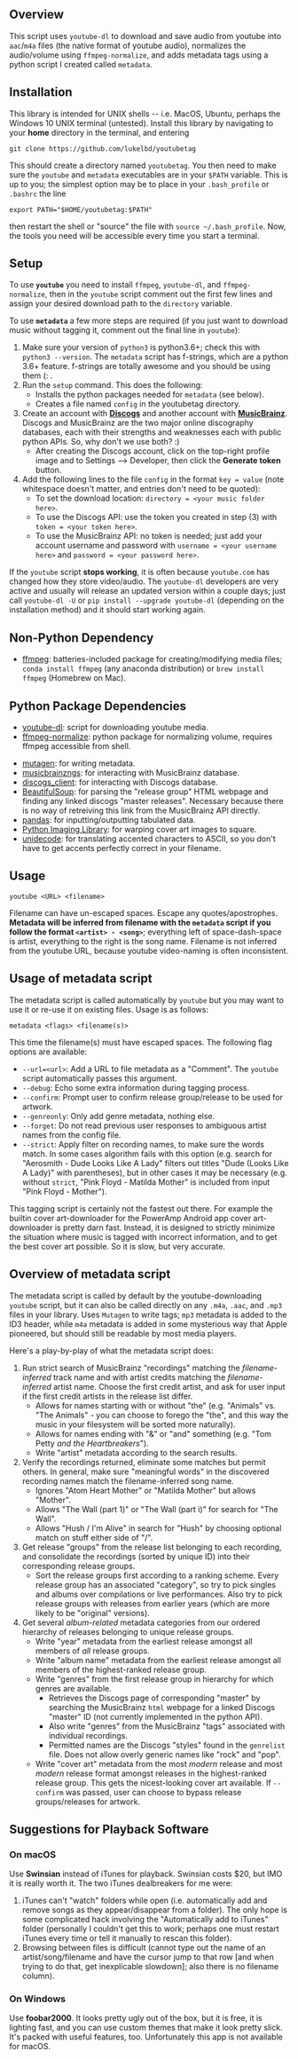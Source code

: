 <!-- ## Be Careful! -->
<!-- Downloading content from the internet for personal use (not distribution) is not illegal (criminal law or copyright infringement); but by using this script, you are breaking Youtube's Terms of Service (civil law). Then again, that's a problem for the `youtube-dl` devs, not us :) -->
## Overview
<!-- [![Donate](https://img.shields.io/badge/Donate-PayPal-green.svg)](lukelbd@gmail.com) -->
This script uses `youtube-dl` to download and save audio from youtube into `aac`/`m4a` files (the native format of youtube audio), normalizes the audio/volume using `ffmpeg-normalize`, and adds metadata tags using a python script I created called `metadata`.

## Installation
This library is intended for UNIX shells -- i.e. MacOS, Ubuntu, perhaps the Windows 10 UNIX terminal (untested). Install this library by navigating to your **home** directory in the terminal, and entering

    git clone https://github.com/lukelbd/youtubetag

This should create a directory named `youtubetag`. You then need to make sure the `youtube` and `metadata` executables are in your `$PATH` variable. This is up to you; the simplest option may be to place in your `.bash_profile` or `.bashrc` the line 

    export PATH="$HOME/youtubetag:$PATH"

then restart the shell or "source" the file with `source ~/.bash_profile`. Now, the tools you need will be accessible every time you start a terminal.

<!-- Just make -->
<!-- Run `setup` command once. -->
## Setup
To use **`youtube`** you need to install `ffmpeg`, `youtube-dl`, and `ffmpeg-normalize`, then in the  `youtube` script comment out the first few lines and assign your desired download path to the `directory` variable.

To use **`metadata`** a few more steps are required (if you just want to download music without tagging it, comment out the final line in `youtube`):

  1. Make sure your version of `python3` is python3.6+; check this with `python3 --version`. The `metadata` script has f-strings, which are a python 3.6+ feature. f-strings are totally awesome and you should be using them (: .
  2. Run the `setup` command. This does the following:
      * Installs the python packages needed for `metadata` (see below).
      * Creates a file named `config` in the youtubetag directory.
  2. Create an account with [**Discogs**](https://www.discogs.com/users/create) and another account with [**MusicBrainz**](https://musicbrainz.org/register?uri=%2Fdoc%2FHow_to_Create_an_Account). Discogs and MusicBrainz are the two major online discography databases, each with their strengths and weaknesses each with public python APIs. So, why don't we use both? :)
      * After creating the Discogs account, click on the top-right profile image and to Settings --> Developer, then click the **Generate token** button.
  4. Add the following lines to the file `config` in the format `key = value` (note whitespace doesn't matter, and entries don't need to be quoted):
      * To set the download location: `directory = <your music folder here>`.
      * To use the Discogs API: use the token you created in step (3) with `token = <your token here>`.
      * To use the MusicBrainz API: no token is needed; just add your account username and password with `username = <your username here>` and `password = <your password here>`.

If the `youtube` script **stops working**, it is often because `youtube.com` has changed how they store video/audio. The `youtube-dl` developers are very active and usually will release an updated version within a couple days; just call `youtube-dl -U` or `pip install --upgrade youtube-dl` (depending on the installation method) and it should start working again.
<!-- If you just want to download the `m4a` files and do nothing else, comment out parts of the `youtube` script that adjust volume/add metadata. -->

## Non-Python Dependency
  * [ffmpeg](https://github.com/FFmpeg/FFmpeg): batteries-included package for creating/modifying media files; `conda install ffmpeg` (any anaconda distribution) or `brew install ffmpeg` (Homebrew on Mac).

## Python Package Dependencies
  * [youtube-dl](https://github.com/rg3/youtube-dl): script for downloading youtube media.
  * [ffmpeg-normalize](https://github.com/slhck/ffmpeg-normalize): python package for normalizing volume, requires ffmpeg accessible from shell.
  <!-- ; `pip install ffmpeg-normalize`. -->
  * [mutagen](https://github.com/quodlibet/mutagen): for writing metadata.
  * [musicbrainzngs](https://github.com/alastair/python-musicbrainzngs): for interacting with MusicBrainz database.
  * [discogs_client](https://github.com/discogs/discogs_client): for interacting with Discogs database.
  * [BeautifulSoup](https://pypi.python.org/pypi/beautifulsoup4): for parsing the "release group" HTML webpage and finding any linked discogs "master releases". Necessary because there is no way of retreiving this link from the MusicBrainz API directly.
  * [pandas](https://github.com/pandas-dev/pandas): for inputting/outputting tabulated data.
  * [Python Imaging Library](https://pypi.python.org/pypi/PIL): for warping cover art images to square.
  * [unidecode](https://pypi.python.org/pypi/Unidecode): for translating accented characters to ASCII, so you don't have to get accents perfectly correct in your filename.
  <!-- * [mutagen](https://github.com/quodlibet/mutagen): for writing metadata; `conda install mutagen` (any anaconda distribution) or `pip install mutagen`. -->
  <!-- * [musicbrainzngs](https://github.com/alastair/python-musicbrainzngs): for interacting with MusicBrainz database; `pip install musicbrainzngs`. -->
  <!-- * [discogs_client](https://github.com/discogs/discogs_client): for interacting with Discogs database; `pip install discogs_client`. -->
  <!-- * [BeautifulSoup](https://pypi.python.org/pypi/beautifulsoup4): for parsing the "release group" HTML webpage and finding any linked discogs "master releases"; `pip install bs4`. Necessary because there is no way of retreiving this link from the MusicBrainz API directly. -->
  <!-- * [pandas](https://github.com/pandas-dev/pandas): for inputting/outputting tabulated data; `pip install pandas`. -->
  <!-- * [Python Imaging Library](https://pypi.python.org/pypi/PIL): for warping Album Art images; `pip install PIL`. -->
  <!-- * [unidecode](https://pypi.python.org/pypi/Unidecode): for translating accented characters to ASCII, so you don't have to get accents perfectly correct in your filename; `pip install unidecode`. -->

## Usage

    youtube <URL> <filename>

Filename can have un-escaped spaces. Escape any quotes/apostrophes. **Metadata will be inferred from 
filename with the `metadata` script if you follow the format `<artist> - <song>`**; everything left of space-dash-space is artist, everything to the right is the song name. Filename is not inferred from the youtube URL, because youtube video-naming is often inconsistent.

## Usage of metadata script
The metadata script is called automatically by `youtube` but you may want to use it or re-use it on existing files. Usage is as follows:

    metadata <flags> <filename(s)>

This time the filename(s) must have escaped spaces. The following flag options are available:

* `--url=<url>`: Add a URL to file metadata as a "Comment". The `youtube` script automatically passes this argument.
* `--debug`: Echo some extra information during tagging process.
* `--confirm`: Prompt user to confirm release group/release to be used for artwork.
* `--genreonly`: Only add genre metadata, nothing else.
* `--forget`: Do not read previous user responses to ambiguous artist names from the config file.
* `--strict`: Apply filter on recording names, to make sure the words match. In some cases algorithm fails with this option (e.g. search for "Aerosmith - Dude Looks Like A Lady" filters out titles "Dude (Looks Like A Lady)" with parentheses), but in other cases it may be necessary (e.g. without `strict`, "Pink Floyd - Matilda Mother" is included from input "Pink Floyd - Mother").

This tagging script is certainly not the fastest out there. For example the builtin cover art-downloader for the PowerAmp Android app cover art-downloader is pretty darn fast. Instead, it is designed to strictly minimize the situation where music is tagged with incorrect information, and to get the best cover art possible. So it is slow, but very accurate.
<!-- **never, ever tag music with the incorrect information**. This is my pet peeve. So it is slow, but it is very accurate. -->

<!-- You might ask: why do we run an artist search without also including the recording information, and make the user confirm? This is because I wasn't sure about the behavior of `search_recordings` run in `strict=True` mode when we don't know the artist ID. If artists with similar names (for example, a **tribute band**) share songs with the **same or similar title**, the search may return songs from artists we don't want. -->
<!-- , only have a guess at the approximate artist name (e.g. we say `Animals` or `Tom Petty` but want recordings under `The Animals` or `Tom Petty and the Heartbreakers`). -->
<!-- be some *rare, but very real* situations where the search  -->
<!-- However, if I can figure out a way to automatically filter these rare polluted matches, I may stop making the user confirm the artist ID with manual input. And they are indeed extremely rare. In future, may run search together, and then **only ask for user response if have more than one artist ID in the artist-credit list**. -->
<!-- And actually having trouble finding these purported false positives... maybe I'm crazy and they don't exist. But if a `Tom Petty` search returns `Tom Petty and the Heartbreakers` we should also have `Beatles` search returning `The Beatles Tribute`, with potentially identical recording names. -->

<!-- So, it may be better to have the user explicitly confirm the artist using disambiguation information. Though this needs more testing - if I can't find any examples, may just forget it. -->
<!-- In the future I might work this out, and eliminate the need to search for artists separately. Needs more testing. -->

<!-- You might ask why we do an artist search without also including the recording information? The answer is because of the limitations of the MusicBrainz API searching tools. If you want to name your file `Animals - Around and Around` then run a strict search of the datababase, you will get no results: the database thinks you want some obscure band called `Animals` and not the iconic British invasion band `The Animals`. Same goes for `Tom Petty` vs. `Tom Petty and the Heartbreakers` - most titles are under the latter, but if you want to name your files by the former, you will get no results. -->

<!-- At least this was my thinking before. Now that I've sat down and spelled it out, I think I'm wrong... shouldn't strict artist search include searches with "extra words?" So maybe I can search artists and recordings all at once. -->

## Overview of metadata script
The metadata script is called by default by the youtube-downloading `youtube` script, but it can also be called directly on any `.m4a`, `.aac`, and `.mp3` files in your library. Uses `Mutagen` to write tags; `mp3` metadata is added to the ID3 header, while `m4a` metadata is added in some mysterious way that Apple pioneered, but should still be readable by most media players.

Here's a play-by-play of what the metadata script does:
<!-- 1. Gets the MusicBrainz artist ID from the *filename-inferred artist name*. Search is strict, but a few exceptions. -->

1. Run strict search of MusicBrainz "recordings" matching the *filename-inferred* track name and with artist credits matching the *filename-inferred* artist name. Choose the first credit artist, and ask for user input if the first credit artists in the release list differ.
    * Allows for names starting with or without "the" (e.g. "Animals" vs. "The Animals" - you can choose to forego the "the", and this way the music in your filesystem will be sorted more naturally).
    * Allows for names ending with "&" or "and" something (e.g. "Tom Petty *and the Heartbreakers*").
    * Write "artist" metadata according to the search results.
2. Verify the recordings returned, eliminate some matches but permit others. In general, make sure "meaningful words" in the discovered recording names match the filename-inferred song name.
    * Ignores "Atom Heart Mother" or "Matilda Mother" but allows "Mother".
    * Allows "The Wall (part 1)" or "The Wall (part i)" for search for "The Wall".
    * Allows "Hush / I'm Alive" in search for "Hush" by choosing optional match on stuff either side of "/".
3. Get release "groups" from the release list belonging to each recording, and consolidate the recordings (sorted by unique ID) into their corresponding release groups.
    * Sort the release groups first according to a ranking scheme. Every release group has an associated "category", so try to pick singles and albums over compilations or live performances. Also try to pick release groups with releases from earlier years (which are more likely to be "original" versions).
4. Get several *album-related* metadata categories from our ordered hierarchy of releases belonging to unique release groups.
    * Write "year" metadata from the earliest release amongst all members of *all* release groups.
    * Write "album name" metadata from the earliest release amongst all members of the highest-ranked release group.
    * Write "genres" from the first release group in hierarchy for which genres are available.
        * Retrieves the Discogs page of corresponding "master" by searching the MusicBrainz `html` webpage for a linked Discogs "master" ID (not currently implemented in the python API).
        * Also write "genres" from the MusicBrainz "tags" associated with individual recordings.
        * Permitted names are the Discogs "styles" found in the `genrelist` file. Does not allow overly generic names like "rock" and "pop".
    * Write "cover art" metadata from the most *modern* release and most *modern* release format amongst releases in the highest-ranked release group. This gets the nicest-looking cover art available. If `--confirm` was passed, user can choose to bypass release groups/releases for artwork.

## Suggestions for Playback Software
### On macOS
Use **Swinsian** instead of iTunes for playback. Swinsian costs \$20, but IMO it is really worth it. The two iTunes dealbreakers for me were:

  1. iTunes can't "watch" folders while open (i.e. automatically add and remove songs as they appear/disappear from a folder). The only hope is some complicated hack involving the "Automatically add to iTunes" folder (personally I couldn't get this to work; perhaps one must restart iTunes every time or tell it manually to rescan this folder).
  2. Browsing between files is difficult (cannot type out the name of an artist/song/filename and have
  the cursor jump to that row [and when trying to do that, get inexplicable slowdown]; also there is no filename column).

### On Windows
Use **foobar2000**. It looks pretty ugly out of the box, but it is free, it is lighting fast, and you can use custom themes that make it look pretty slick. It's packed with useful features, too. Unfortunately this app is not available for macOS.

